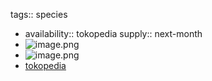 tags:: species

- availability:: tokopedia
  supply:: next-month
- ![image.png](https://peach-geographical-bat-397.mypinata.cloud/ipfs/QmcnjQFBTVdpBKLDqvbQzhyYfZpqLvf4392ajPJYWpBHTP)
- ![image.png](https://peach-geographical-bat-397.mypinata.cloud/ipfs/QmW4hNyK7WCYQEomyG6DWPE4rs6huXKdVXFV1HzosUZG67)
- [tokopedia](https://www.tokopedia.com/ginter/bibit-tanaman-pohon-paulownia-royal-empress-tree-benih-b-wibtku-1813ss?extParam=ivf%3Dfalse%26src%3Dsearch)
